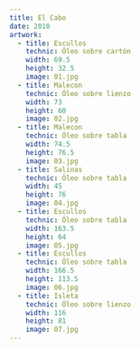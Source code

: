 ```yaml
---
title: El Cabo
date: 2010
artwork:
  - title: Escullos
    technic: Óleo sobre cartón
    width: 69.5
    height: 32.5
    image: 01.jpg
  - title: Malecon
    technic: Óleo sobre lienzo
    width: 73
    height: 60
    image: 02.jpg
  - title: Malecon
    technic: Óleo sobre tabla
    width: 74.5
    height: 76.5
    image: 03.jpg
  - title: Salinas
    technic: Óleo sobre tabla
    width: 45
    height: 76
    image: 04.jpg
  - title: Escullos
    technic: Óleo sobre tabla
    width: 163.5
    height: 64
    image: 05.jpg
  - title: Escullos
    technic: Óleo sobre tabla
    width: 166.5
    height: 113.5
    image: 06.jpg
  - title: Isleta
    technic: Óleo sobre lienzo
    width: 116
    height: 81
    image: 07.jpg
---
```

